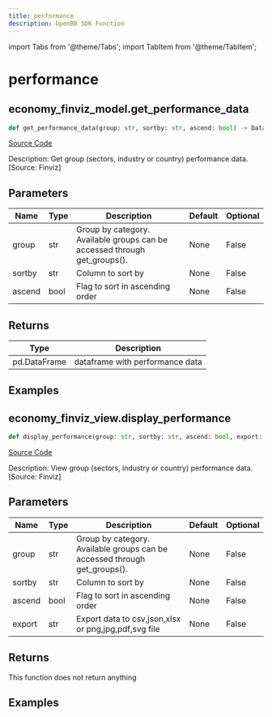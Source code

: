 ```yaml
---
title: performance
description: OpenBB SDK Function
---
```


import Tabs from '@theme/Tabs';
import TabItem from '@theme/TabItem';

# performance

<Tabs>
<TabItem value="model" label="Model" default>

## economy_finviz_model.get_performance_data

```python title='openbb_terminal/economy/finviz_model.py'
def get_performance_data(group: str, sortby: str, ascend: bool) -> DataFrame:
```
[Source Code](https://github.com/OpenBB-finance/OpenBBTerminal/tree/main/openbb_terminal/economy/finviz_model.py#L112)

Description: Get group (sectors, industry or country) performance data. [Source: Finviz]

## Parameters

| Name | Type | Description | Default | Optional |
| ---- | ---- | ----------- | ------- | -------- |
| group | str | Group by category. Available groups can be accessed through get_groups(). | None | False |
| sortby | str | Column to sort by | None | False |
| ascend | bool | Flag to sort in ascending order | None | False |

## Returns

| Type | Description |
| ---- | ----------- |
| pd.DataFrame | dataframe with performance data |

## Examples



</TabItem>
<TabItem value="view" label="View">

## economy_finviz_view.display_performance

```python title='openbb_terminal/economy/finviz_view.py'
def display_performance(group: str, sortby: str, ascend: bool, export: str) -> None:
```
[Source Code](https://github.com/OpenBB-finance/OpenBBTerminal/tree/main/openbb_terminal/economy/finviz_view.py#L72)

Description: View group (sectors, industry or country) performance data. [Source: Finviz]

## Parameters

| Name | Type | Description | Default | Optional |
| ---- | ---- | ----------- | ------- | -------- |
| group | str | Group by category. Available groups can be accessed through get_groups(). | None | False |
| sortby | str | Column to sort by | None | False |
| ascend | bool | Flag to sort in ascending order | None | False |
| export | str | Export data to csv,json,xlsx or png,jpg,pdf,svg file | None | False |

## Returns

This function does not return anything

## Examples



</TabItem>
</Tabs>